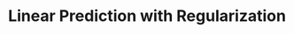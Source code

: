 ---
layout: post
title: Linear Prediction with Regularization
lecture: S1-lr-regularized
lectureVersion: next
extraContent: 
notes: <a href="http://www.stat.cmu.edu/~ryantibs/datamining/lectures/16-modr1.pdf"> More Ridge </a> 
video: <a href="https://youtu.be/-WeRHgcxhG8"> video</a>
categories: tabular
tags:
- 2Regression
- Optimization
- Regularization
- ModelSelection
---